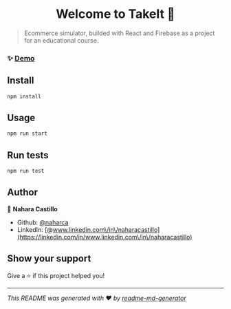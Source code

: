 <h1 align="center">Welcome to TakeIt 👋</h1>


> Ecommerce simulator, builded with React and Firebase as a project for an educational course.

### ✨ [Demo](https://youtu.be/_0SgHtQj1xk)

## Install

```sh
npm install
```

## Usage

```sh
npm run start
```

## Run tests

```sh
npm run test
```

## Author

👤 **Nahara Castillo**

* Github: [@naharca](https://github.com/naharca)
* LinkedIn: [@www.linkedin.com\/in\/naharacastillo](https://linkedin.com/in/www.linkedin.com\/in\/naharacastillo)

## Show your support

Give a ⭐️ if this project helped you!

***
_This README was generated with ❤️ by [readme-md-generator](https://github.com/kefranabg/readme-md-generator)_